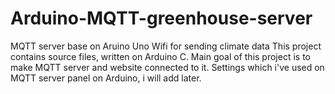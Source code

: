 # Arduino-MQTT-greenhouse-server
MQTT server base on Aruino Uno Wifi for sending climate data
This project contains source files, written on Arduino C.
Main goal of this project is to make MQTT server and website connected to it. 
Settings which i've used on MQTT server panel on Arduino, i will add later.
